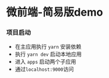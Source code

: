 # 微前端-简易版demo

### 项目启动

* 在主应用执行 `yarn` 安装依赖
* 执行 `yarn dev` 启动本地应用
* 进入 `apps` 启动两个子应用
* 通过`localhost:9000`访问
